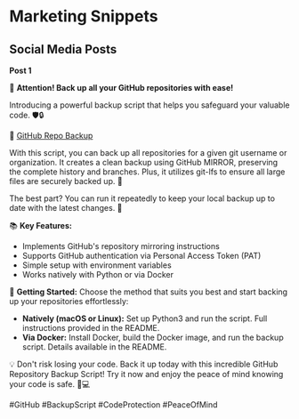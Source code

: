 # Marketing Snippets

## Social Media Posts

**Post 1**

📢 **Attention! Back up all your GitHub repositories with ease!**

Introducing a powerful backup script that helps you safeguard your valuable code. 🛡️🔒

🔗 [GitHub Repo Backup](https://github.com/ericwastaken/github-backup)

With this script, you can back up all repositories for a given git username or organization. It creates a clean backup using GitHub MIRROR, preserving the complete history and branches. Plus, it utilizes git-lfs to ensure all large files are securely backed up. 💾

The best part? You can run it repeatedly to keep your local backup up to date with the latest changes. 🔄

📚 **Key Features:**
- Implements GitHub's repository mirroring instructions
- Supports GitHub authentication via Personal Access Token (PAT)
- Simple setup with environment variables
- Works natively with Python or via Docker

🚀 **Getting Started:**
Choose the method that suits you best and start backing up your repositories effortlessly:
- **Natively (macOS or Linux):** Set up Python3 and run the script. Full instructions provided in the README.
- **Via Docker:** Install Docker, build the Docker image, and run the backup script. Details available in the README.

💡 Don't risk losing your code. Back it up today with this incredible GitHub Repository Backup Script! Try it now and enjoy the peace of mind knowing your code is safe. 🙌💻

#GitHub #BackupScript #CodeProtection #PeaceOfMind

